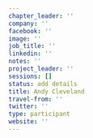 ```yaml
---
chapter_leader: ''
company: ''
facebook: ''
image: ''
job_title: ''
linkedin: ''
notes: ''
project_leader: ''
sessions: []
status: add details
title: Andy Cleveland
travel-from: ''
twitter: ''
type: participant
website: ''
---
```


<!-- put more details about participant here -->
